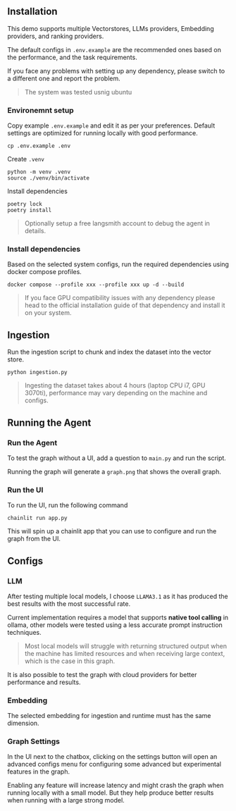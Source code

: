 
## Installation
This demo supports multiple Vectorstores, LLMs providers, Embedding providers, and ranking providers.

The default configs in `.env.example` are the recommended ones based on the performance, and the task requirements.

If you face any problems with setting up any dependency, please switch to a different one and report the problem.

> The system was tested usnig ubuntu

### Environemnt setup
Copy example `.env.example` and edit it as per your preferences.
Default settings are optimized for running locally with good performance.
```
cp .env.example .env
```
Create `.venv`
```
python -m venv .venv
source ./venv/bin/activate
```
Install dependencies
```
poetry lock
poetry install
```
> Optionally setup a free langsmith account to debug the agent in details.
### Install dependencies
Based on the selected system configs, run the required dependencies using docker compose profiles.
```
docker compose --profile xxx --profile xxx up -d --build
```
> If you face GPU compatibility issues with any dependency please head to the official installation guide of that dependency and install it on your system.

## Ingestion
Run the ingestion script to chunk and index the dataset into the vector store.
```
python ingestion.py
```
> Ingesting the dataset takes about 4 hours (laptop CPU i7, GPU 3070ti), performance may vary depending on the machine and configs.
## Running the Agent

### Run the Agent
To test the graph without a UI, add a question to `main.py` and run the script.

Running the graph will generate a `graph.png` that shows the overall graph.

### Run the UI
To run the UI, run the following command
```
chainlit run app.py
```
This will spin up a chainlit app that you can use to configure and run the graph from the UI.

## Configs
### LLM
After testing multiple local models, I choose `LLAMA3.1` as it has produced the best results with the most successful rate.

Current implementation requires a model that supports **native tool calling** in ollama, other models were tested using a less accurate prompt instruction techniques.

> Most local models will struggle with returning structured output when the machine has limited resources and when receiving large context, which is the case in this graph.

It is also possible to test the graph with cloud providers for better performance and results.

### Embedding
The selected embedding for ingestion and runtime must has the same dimension.

### Graph Settings
In the UI next to the chatbox, clicking on the settings button will open an advanced configs menu for configuring some advanced but experimental features in the graph.

Enabling any feature will increase latency and might crash the graph when running locally with a small model. But they help produce better results when running with a large strong model.